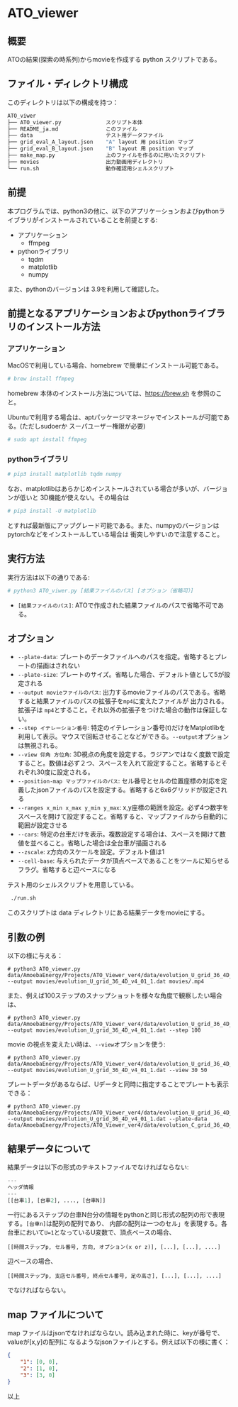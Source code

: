# ATO_viewer

## 概要

ATOの結果(探索の時系列)からmovieを作成する python スクリプトである。


## ファイル・ディレクトリ構成

このディレクトリは以下の構成を持つ：

```bash
ATO_viwer
├── ATO_viewer.py              スクリプト本体
├── README_ja.md               このファイル
├── data                       テスト用データファイル
├── grid_eval_A_layout.json    "A" layout 用 position マップ
├── grid_eval_B_layout.json    "B" layout 用 position マップ
├── make_map.py                上のファイルを作るのに用いたスクリプト
├── movies                     出力動画用ディレクトリ
└── run.sh                     動作確認用シェルスクリプト

```

## 前提

本プログラムでは、python3の他に、以下のアプリケーションおよびpythonライブラリがインストールされていることを前提とする:

- アプリケーション
  - ffmpeg
- pythonライブラリ
  - tqdm
  - matplotlib
  - numpy
 
 また、pythonのバージョンは 3.9を利用して確認した。
 
## 前提となるアプリケーションおよびpythonライブラリのインストール方法

### アプリケーション

MacOSで利用している場合、homebrew で簡単にインストール可能である。

```bash
# brew install ffmpeg
```

homebrew 本体のインストール方法については、https://brew.sh を参照のこと。


Ubuntuで利用する場合は、aptパッケージマネージャでインストールが可能である。(ただしsudoerか スーパユーザー権限が必要)

```bash
# sudo apt install ffmpeg
```

### pythonライブラリ

```bash
# pip3 install matplotlib tqdm numpy
```

なお、matplotlibはあらかじめインストールされている場合が多いが、バージョンが低いと
3D機能が使えない。その場合は

```bash
# pip3 install -U matplotlib 
```

とすれば最新版にアップグレード可能である。また、numpyのバージョンはpytorchなどをインストールしている場合は
衝突しやすいので注意すること。

## 実行方法

実行方法は以下の通りである:

```bash
# python3 ATO_viwer.py [結果ファイルのパス] [オプション（省略可）]
```
- `[結果ファイルのパス]`: ATOで作成された結果ファイルのパスで省略不可である。

## オプション
- `--plate-data`: プレートのデータファイルへのパスを指定。省略するとプレートの描画はされない
- `--plate-size`: プレートのサイズ。省略した場合、デフォルト値として$5$が設定される
- `--output movieファイルのパス`: 出力するmovieファイルのパスである。省略すると結果ファイルのパスの拡張子を`mp4`に変えたファイルが
  出力される。拡張子は `mp4`とすること。それ以外の拡張子をつけた場合の動作は保証しない。
- `--step イテレーション番号`: 特定のイテレーション番号(t)だけをMatplotlibを利用して表示。マウスで回転させることなどができる。`--output`オプションは無視される。
- `--view 仰角 方位角`: 3D視点の角度を設定する。ラジアンではなく度数で設定すること。数値は必ず２つ、スペースを入れて設定すること。省略するとそれぞれ30度に設定される。
- `--position-map マップファイルのパス`: セル番号とセルの位置座標の対応を定義したjsonファイルのパスを設定する。省略すると6x6グリッドが設定される
- `--ranges x_min x_max y_min y_max`: x,y座標の範囲を設定。必ず4つ数字をスペースを開けて設定すること。省略すると、マップファイルから自動的に範囲が設定させる
- `--cars`: 特定の台車だけを表示。複数設定する場合は、スペースを開けて数値を並べること。省略した場合は全台車が描画される
- `--zscale`: z方向のスケールを設定。デフォルト値は1
- `--cell-base`: 与えられたデータが頂点ベースであることをツールに知らせるフラグ。省略すると辺ベースになる

テスト用のシェルスクリプトを用意している。

```bash
 ./run.sh
```

このスクリプトは data ディレクトリにある結果データをmovieにする。

## 引数の例

以下の様に与える：

```bssh
# python3 ATO_viewer.py data/AmoebaEnergy/Projects/ATO_Viewer_ver4/data/evolution_U_grid_36_4D_v4_01_1.dat  --output movies/evolution_U_grid_36_4D_v4_01_1.dat movies/.mp4
```

また、例えば100ステップのスナップショットを様々な角度で観察したい場合は、

```bssh
# python3 ATO_viewer.py data/AmoebaEnergy/Projects/ATO_Viewer_ver4/data/evolution_U_grid_36_4D_v4_01_1.dat  --output movies/evolution_U_grid_36_4D_v4_01_1.dat --step 100
```

movie の視点を変えたい時は、`--view`オプションを使う:

```bssh
# python3 ATO_viewer.py data/AmoebaEnergy/Projects/ATO_Viewer_ver4/data/evolution_U_grid_36_4D_v4_01_1.dat  --output movies/evolution_U_grid_36_4D_v4_01_1.dat --view 30 50
```
プレートデータがあるならば、Uデータと同時に指定することでプレートも表示できる：

```bssh
# python3 ATO_viewer.py data/AmoebaEnergy/Projects/ATO_Viewer_ver4/data/evolution_U_grid_36_4D_v4_01_1.dat  --output movies/evolution_U_grid_36_4D_v4_01_1.dat --plate-data data/AmoebaEnergy/Projects/ATO_Viewer_ver4/data/evolution_C_grid_36_4D_v4_01_1.dat
```

## 結果データについて

結果データは以下の形式のテキストファイルでなければならない:

```python
---
ヘッダ情報
---
[[台車1], [台車2], ...., [台車N]]
```

一行にあるステップの台車N台分の情報をpythonと同じ形式の配列の形で表現する。`[台車n]`は配列の配列であり、
内部の配列は一つのセル」を表現する。各台車において`U=1`となっているU変数で、頂点ベースの場合、

`[[時間ステップp, セル番号, 方向, オプション(x or z)], [...], [...], ....]`

辺ベースの場合、

`[[時間ステップp, 支店セル番号, 終点セル番号, 足の高さ], [...], [...], ....]`

でなければならない。

## map ファイルについて

map ファイルはjsonでなければならない。読み込まれた時に、keyが番号で、valueが[x,y]の配列に
なるようなjsonファイルとする。例えば以下の様に書く：

```json
{
	"1": [0, 0],
	"2": [1, 0],
	"3": [3, 0]
}
```

以上







